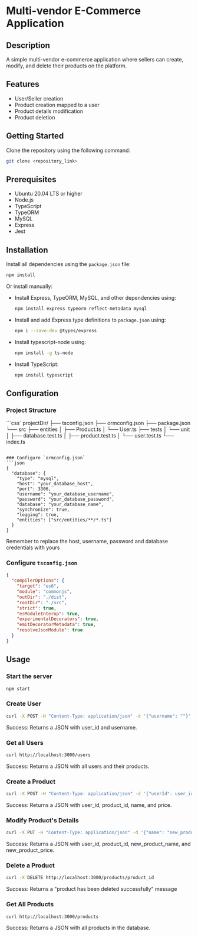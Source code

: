 # Multi-vendor E-Commerce Application

## Description
A simple multi-vendor e-commerce application where sellers can create, modify, and delete their products on the platform.

## Features
- User/Seller creation
- Product creation mapped to a user
- Product details modification
- Product deletion

## Getting Started
Clone the repository using the following command:
```bash
git clone <repository_link>
```

## Prerequisites
- Ubuntu 20.04 LTS or higher
- Node.js
- TypeScript
- TypeORM
- MySQL
- Express
- Jest

## Installation
Install all dependencies using the `package.json` file:
```bash
npm install
```
Or install manually:
- Install Express, TypeORM, MySQL, and other dependencies using:
  ```bash
  npm install express typeorm reflect-metadata mysql
  ```
- Install and add Express type definitions to `package.json` using:
  ```bash
  npm i --save-dev @types/express
  ```
- Install typescript-node using:
  ```bash
  npm install -g ts-node
  ```
- Install TypeScript:
  ```bash
  npm install typescript
  ```

## Configuration
### Project Structure
```css`
projectDir/
├── tsconfig.json
├── ormconfig.json
├── package.json
└── src
├── entities
│ ├── Product.ts
│ └── User.ts
├── tests
│ └── unit
│ ├── database.test.ts
│ ├── product.test.ts
│ └── user.test.ts
└── index.ts
```

### Configure `ormconfig.json`
```json
{
  "database": {
    "type": "mysql",
    "host": "your_database_host",
    "port": 3306,
    "username": "your_database_username",
    "password": "your_database_password",
    "database": "your_database_name",
    "synchronize": true,
    "logging": true,
    "entities": ["src/entities/**/*.ts"]
  }
}
```
Remember to replace the host, username, password and database credentials with yours

### Configure `tsconfig.json`
```json
{
  "compilerOptions": {
    "target": "es6",
    "module": "commonjs",
    "outDir": "./dist",
    "rootDir": "./src",
    "strict": true,
    "esModuleInterop": true,
    "experimentalDecorators": true,
    "emitDecoratorMetadata": true,
    "resolveJsonModule": true
  }
}
```

## Usage
### Start the server
```bash
npm start
```

### Create User
```bash
curl -X POST -H "Content-Type: application/json" -d '{"username": ""}' http://localhost:3000/users
```
Success: Returns a JSON with user_id and username.

### Get all Users
```bash
curl http://localhost:3000/users
```
Success: Returns a JSON with all users and their products.

### Create a Product
```bash
curl -X POST -H "Content-Type: application/json" -d '{"userId": user_id, "name": "product_name", "price": price_of_product}' http://localhost:3000/products
```
Success: Returns a JSON with user_id, product_id, name, and price.

### Modify Product's Details
```bash
curl -X PUT -H "Content-Type: application/json" -d '{"name": "new_product_name", "price": new_product_price}' http://localhost:3000/products/product_id
```
Success: Returns a JSON with user_id, product_id, new_product_name, and new_product_price.

### Delete a Product
```bash
curl -X DELETE http://localhost:3000/products/product_id
```
Success: Returns a "product has been deleted successfully" message

### Get All Products
```bash
curl http://localhost:3000/products
```
Success: Returns a JSON with all products in the database.
